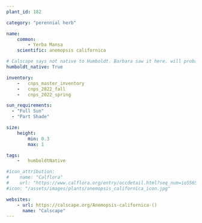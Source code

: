 ```yaml
---
plant_id: 182 

category: "perennial herb"

name: 
    common: 
        - Yerba Mansa 
    scientific: anemopsis californica 

# Calscape says not native to Humboldt. Barbara saw it here. will probably change it to adhere to calscape later
humboldt_native: True

inventory: 
    -   cnps_master_inventory
    -   cnps_2022_fall
    -   cnps_2022_spring

sun_requirements:
  - "Full Sun"
  - "Part Shade"

size:
    height: 
        min: 0.3
        max: 1

tags:  
    -   humboldtNative

#icon_attribution: 
#    name: "Calflora"
#    url: "https://www.calflora.org/entry/occdetail.html?seq_num=io55654"
#icon: "/assets/images/plants/anemopsis_californica_icon.jpg"

websites:
    - url: https://calscape.org/Anemopsis-californica-() 
      name: "Calscape"
---
```








